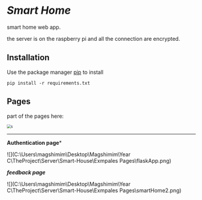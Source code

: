 #  *Smart Home*

smart home web app.

the server is on the raspberry pi and all the connection are encrypted.



## Installation

Use the package manager [pip](https://pip.pypa.io/en/stable/) to install 

`pip install -r requirements.txt`

## Pages

part of the pages here:



<img src="C:\Users\magshimim\Desktop\Magshimim\Year C\TheProject\Server\Smart-House\Exmpales Pages\smartHome.png" alt="s" style="zoom: 67%;" />

****



**Authentication page***

![](C:\Users\magshimim\Desktop\Magshimim\Year C\TheProject\Server\Smart-House\Exmpales Pages\flaskApp.png)



***feedback page***

![](C:\Users\magshimim\Desktop\Magshimim\Year C\TheProject\Server\Smart-House\Exmpales Pages\smartHome2.png)
